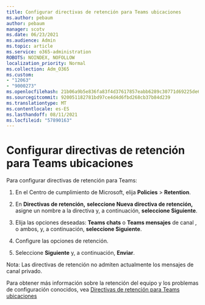 ```yaml
---
title: Configurar directivas de retención para Teams ubicaciones
ms.author: pebaum
author: pebaum
manager: scotv
ms.date: 06/23/2021
ms.audience: Admin
ms.topic: article
ms.service: o365-administration
ROBOTS: NOINDEX, NOFOLLOW
localization_priority: Normal
ms.collection: Adm_O365
ms.custom:
- "12063"
- "9000273"
ms.openlocfilehash: 21b06a9b5e836fa83f4d37617857eabb6289c30771d69225de662415d513d720
ms.sourcegitcommit: 920051182781bd97ce4d4d6fbd268cb37b84d239
ms.translationtype: MT
ms.contentlocale: es-ES
ms.lasthandoff: 08/11/2021
ms.locfileid: "57890163"
---
```

# <a name="configure-retention-policies-for-teams-locations"></a>Configurar directivas de retención para Teams ubicaciones

Para configurar directivas de retención para Teams:

1. En el Centro de cumplimiento de Microsoft, elija **Policies**  >  **Retention**.

1. En **Directivas de retención,** **seleccione Nueva directiva de retención,** asigne un nombre a la directiva y, a continuación, **seleccione Siguiente**.

1. Elija las opciones deseadas: **Teams chats** o **Teams mensajes** de canal , o ambos, y, a continuación, **seleccione Siguiente**.

1. Configure las opciones de retención. 

1. Seleccione **Siguiente** y, a continuación, **Enviar**.

Nota: Las directivas de retención no admiten actualmente los mensajes de canal privado.

Para obtener más información sobre la retención del equipo y los problemas de configuración conocidos, vea [Directivas de retención para Teams ubicaciones](https://docs.microsoft.com/microsoft-365/compliance/create-retention-policies#retention-policy-for-teams-locations)

